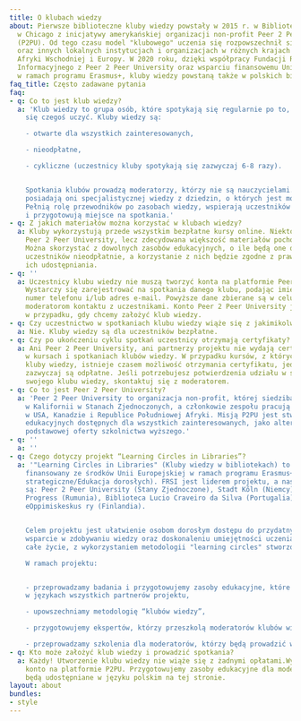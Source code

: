 ```yaml
---
title: O klubach wiedzy
about: Pierwsze biblioteczne kluby wiedzy powstały w 2015 r. w Bibliotece Publicznej
  w Chicago z inicjatywy amerykańskiej organizacji non-profit Peer 2 Peer University
  (P2PU). Od tego czasu model "klubowego" uczenia się rozpowszechnił się w bibliotekach
  oraz innych lokalnych instytucjach i organizacjach w różnych krajach Ameryki Północnej,
  Afryki Wschodniej i Europy. W 2020 roku, dzięki współpracy Fundacji Rozwoju Społeczeństwa
  Informacyjnego z Peer 2 Peer University oraz wsparciu finansowemu Unii Europejskiej
  w ramach programu Erasmus+, kluby wiedzy powstaną także w polskich bibliotekach.
faq_title: Często zadawane pytania
faq:
- q: Co to jest klub wiedzy?
  a: 'Klub wiedzy to grupa osób, które spotykają się regularnie po to, by wspólnie
    się czegoś uczyć. Kluby wiedzy są:

    - otwarte dla wszystkich zainteresowanych,

    - nieodpłatne,

    - cykliczne (uczestnicy kluby spotykają się zazwyczaj 6-8 razy).


    Spotkania klubów prowadzą moderatorzy, którzy nie są nauczycielami. Zwykle nie
    posiadają oni specjalistycznej wiedzy z dziedzin, o których jest mowa na spotkaniach.
    Pełnią rolę przewodników po zasobach wiedzy, wspierają uczestników klubów wiedzy
    i przygotowują miejsce na spotkania.'
- q: Z jakich materiałów można korzystać w klubach wiedzy?
  a: Kluby wykorzystują przede wszystkim bezpłatne kursy online. Niektóre zasoby przygotowuje
    Peer 2 Peer University, lecz zdecydowana większość materiałów pochodzi z internetu.
    Można skorzystać z dowolnych zasobów edukacyjnych, o ile będą one dostępne dla
    uczestników nieodpłatnie, a korzystanie z nich będzie zgodne z prawem i zasadami
    ich udostępniania.
- q: ''
  a: Uczestnicy klubu wiedzy nie muszą tworzyć konta na platformie Peer 2 Peer University.
    Wystarczy się zarejestrować na spotkania danego klubu, podając imię, nazwisko,
    numer telefonu i/lub adres e-mail. Powyższe dane zbierane są w celu umożliwienia
    moderatorom kontaktu z uczestnikami. Konto Peer 2 Peer University jest niezbędne
    w przypadku, gdy chcemy założyć klub wiedzy.
- q: Czy uczestnictwo w spotkaniach klubu wiedzy wiąże się z jakimikolwiek opłatami?
  a: Nie. Kluby wiedzy są dla uczestników bezpłatne.
- q: Czy po ukończeniu cyklu spotkań uczestnicy otrzymają certyfikaty?
  a: Ani Peer 2 Peer University, ani partnerzy projektu nie wydają certyfikatów uczestnictwa
    w kursach i spotkaniach klubów wiedzy. W przypadku kursów, z których korzystają
    kluby wiedzy, istnieje czasem możliwość otrzymania certyfikatu, jednak takie certyfikaty
    zazwyczaj są odpłatne. Jeśli potrzebujesz potwierdzenia udziału w spotkaniach
    swojego klubu wiedzy, skontaktuj się z moderatorem.
- q: Co to jest Peer 2 Peer University?
  a: 'Peer 2 Peer University to organizacja non-profit, której siedziba znajduje się
    w Kalifornii w Stanach Zjednoczonych, a członkowie zespołu pracują w różnych krajach:
    w USA, Kanadzie i Republice Południowej Afryki. Misją P2PU jest stwarzanie możliwości
    edukacyjnych dostępnych dla wszystkich zainteresowanych, jako alternatywy dla
    podstawowej oferty szkolnictwa wyższego.'
- q: ''
  a: ''
- q: Czego dotyczy projekt “Learning Circles in Libraries”?
  a: '"Learning Circles in Libraries" (Kluby wiedzy w bibliotekach) to 3-letni projekt
    finansowany ze środków Unii Europejskiej w ramach programu Erasmus+ Akcja 2: Partnerstwa
    strategiczne/Edukacja dorosłych). FRSI jest liderem projektu, a naszymi partnerami
    są: Peer 2 Peer University (Stany Zjednoczone), Stadt Kőln (Niemcy), Fundatia
    Progress (Rumunia), Biblioteca Lucio Craveiro da Silva (Portugalia) oraz Suomen
    eOppimiskeskus ry (Finlandia).


    Celem projektu jest ułatwienie osobom dorosłym dostępu do przydatnych treści online,
    wsparcie w zdobywaniu wiedzy oraz doskonaleniu umiejętności uczenia się przez
    całe życie, z wykorzystaniem metodologii "learning circles" stworzonej przez P2PU.

    W ramach projektu:


    - przeprowadzamy badania i przygotowujemy zasoby edukacyjne, które zostaną udostępnione
    w językach wszystkich partnerów projektu,

    - upowszechniamy metodologię “klubów wiedzy”,

    - przygotowujemy ekspertów, którzy przeszkolą moderatorów klubów wiedzy,

    - przeprowadzamy szkolenia dla moderatorów, którzy będą prowadzić w bibliotekach kluby wiedzy.'
- q: Kto może założyć klub wiedzy i prowadzić spotkania?
  a: Każdy! Utworzenie klubu wiedzy nie wiąże się z żadnymi opłatami.Wystarczy założyć
    konto na platformie P2PU. Przygotowujemy zasoby edukacyjne dla moderatorów, które
    będą udostępniane w języku polskim na tej stronie.
layout: about
bundles:
- style
---
```

